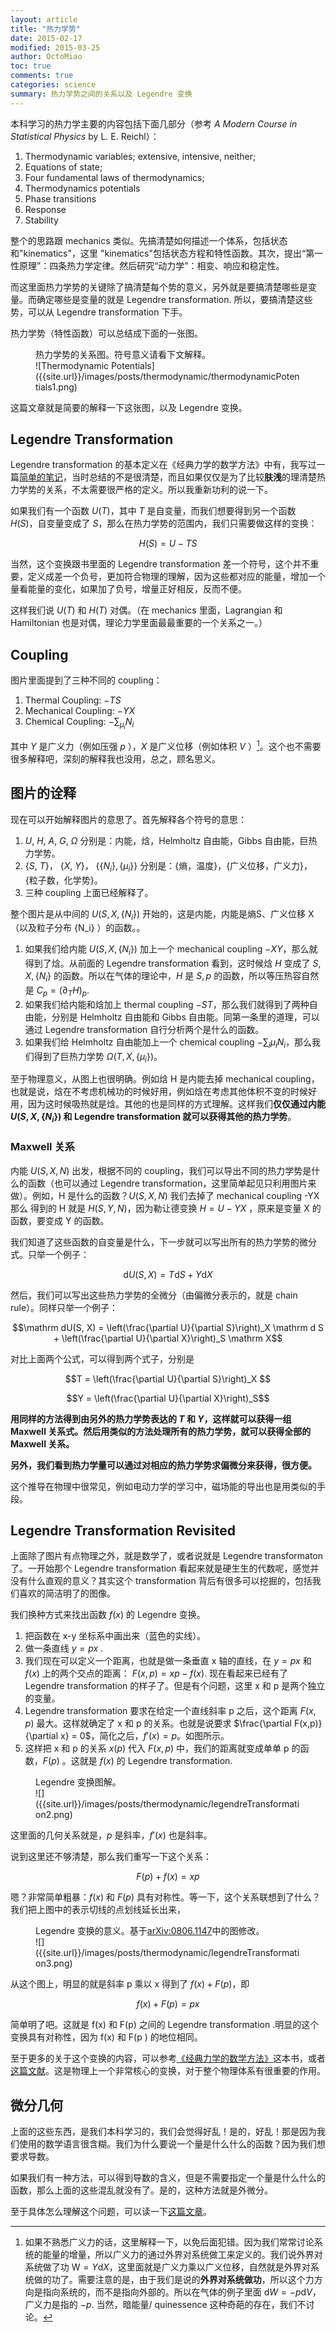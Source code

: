 ```yaml
---
layout: article
title: "热力学势"
date: 2015-02-17
modified: 2015-03-25
author: OctoMiao
toc: true
comments: true
categories: science
summary: 热力学势之间的关系以及 Legendre 变换
---
```



本科学习的热力学主要的内容包括下面几部分（参考 *A Modern Course in Statistical Physics* by L. E. Reichl）：

1. Thermodynamic variables; extensive, intensive, neither;
2. Equations of state;
3. Four fundamental laws of thermodynamics;
4. Thermodynamics potentials
5. Phase transitions
6. Response
7. Stability



整个的思路跟 mechanics 类似。先搞清楚如何描述一个体系，包括状态和"kinematics"，这里 "kinematics"包括状态方程和特性函数。其次，提出“第一性原理”：四条热力学定律。然后研究“动力学”：相变、响应和稳定性。

而这里面热力学势的关键除了搞清楚每个势的意义，另外就是要搞清楚哪些是变量。而确定哪些是变量的就是 Legendre transformation. 所以，要搞清楚这些势，可以从 Legendre transformation 下手。



热力学势（特性函数）可以总结成下面的一张图。

<figure markdown="1">
<figcaption>
热力学势的关系图。符号意义请看下文解释。
</figcaption>
![Thermodynamic Potentials]({{site.url}}/images/posts/thermodynamic/thermodynamicPotentials1.png)
</figure>

这篇文章就是简要的解释一下这张图，以及 Legendre 变换。






## Legendre Transformation

Legendre transformation 的基本定义在《经典力学的数学方法》中有，我写过一篇<a href="http://book.douban.com/people/emptymalei/annotation/1728598/" target="_blank">简单的笔记</a>，当时总结的不是很清楚，而且如果仅仅是为了比较**肤浅**的理清楚热力学势的关系，不太需要很严格的定义。所以我重新功利的说一下。

如果我们有一个函数 $U(T)$，其中 $T$ 是自变量，而我们想要得到另一个函数 $H(S)$，自变量变成了 $S$，那么在热力学势的范围内，我们只需要做这样的变换：

$$H(S) = U -TS$$

当然，这个变换跟书里面的 Legendre transformation 差一个符号，这个并不重要，定义成差一个负号，更加符合物理的理解，因为这些都对应的能量，增加一个量看能量的变化，如果加了负号，增量正好相反，反而不便。

这样我们说 $U(T)$ 和 $H(T)$ 对偶。（在 mechanics 里面，Lagrangian 和 Hamiltonian 也是对偶，理论力学里面最最重要的一个关系之一。）


## Coupling

图片里面提到了三种不同的 coupling：

1. Thermal Coupling: $-TS$
2. Mechanical Coupling: $-YX$
3. Chemical Coupling: $-\sum_\mu_i N_i$

其中 $Y$ 是广义力（例如压强 $p$ ），$X$ 是广义位移（例如体积 $V$ ）[^1]。这个也不需要很多解释吧，深刻的解释我也没用，总之，顾名思义。




## 图片的诠释

现在可以开始解释图片的意思了。首先解释各个符号的意思：

1. $U$, $H$, $A$, $G$, $\Omega$ 分别是：内能，焓，Helmholtz 自由能，Gibbs 自由能，巨热力学势。
2. {$S$, $T$}， {$X$, $Y$}， {$\{N_i\},\{\mu_i\}$} 分别是：{熵，温度}，{广义位移，广义力}， {粒子数，化学势}。
3. 三种 coupling 上面已经解释了。

整个图片是从中间的 $U(S,X,\{N_i\})$ 开始的，这是内能，内能是熵S、广义位移 X （以及粒子分布 {N_i} ）的函数。。

1. 如果我们给内能 $U(S, X, \{N_i\})$ 加上一个 mechanical coupling $-XY$，那么就得到了焓。从前面的 Legendre transformation 看到，这时候焓 $H$ 变成了 $S, X, \{N_i\}$ 的函数。所以在气体的理论中，$H$ 是 $S, p$ 的函数，所以等压热容自然是 $C_p = \left( \partial_T H\right)_p$. 
2. 如果我们给内能和焓加上 thermal coupling $-ST$，那么我们就得到了两种自由能，分别是 Helmholtz 自由能和 Gibbs 自由能。同第一条里的道理，可以通过 Legendre transformation 自行分析两个是什么的函数。
3. 如果我们给 Helmholtz 自由能加上一个 chemical coupling $-\sum_i \mu_i N_i$，那么我们得到了巨热力学势 $\Omega(T,X,\{\mu_i\})$。

至于物理意义，从图上也很明确。例如焓 H 是内能去掉 mechanical coupling，也就是说，焓在不考虑机械功的时候好用，例如焓在考虑其他体积不变的时候好用，因为这时候吸热就是焓。其他的也是同样的方式理解。这样我们**仅仅通过内能 $U(S, X, \{N_i\})$ 和 Legendre transformation 就可以获得其他的热力学势**。


### Maxwell 关系

内能 $U(S,X,N)$ 出发，根据不同的 coupling，我们可以导出不同的热力学势是什么的函数（也可以通过 Legendre transformation，这里简单起见只利用图片来做）。例如，H 是什么的函数？$U(S,X,N)$ 我们去掉了 mechanical coupling -YX 那么 得到的 H 就是 $H(S,Y,N)$，因为勒让德变换 $H = U - YX$ ，原来是变量 X 的函数，要变成 Y  的函数。

我们知道了这些函数的自变量是什么，下一步就可以写出所有的热力学势的微分式。只举一个例子：

$$\mathrm d U(S, X) = T\mathrm d S + Y \mathrm d X $$

然后，我们可以写出这些热力学势的全微分（由偏微分表示的，就是 chain rule）。同样只举一个例子：

$$\mathrm dU(S, X) = \left(\frac{\partial U}{\partial S}\right)_X \mathrm d S + \left(\frac{\partial U}{\partial X}\right)_S \mathrm X$$

对比上面两个公式，可以得到两个式子，分别是

$$T = \left(\frac{\partial U}{\partial S}\right)_X $$

$$Y =  \left(\frac{\partial U}{\partial X}\right)_S$$

**用同样的方法得到由另外的热力学势表达的 $T$ 和 $Y$，这样就可以获得一组 Maxwell 关系式。然后用类似的方法处理所有的热力学势，就可以获得全部的 Maxwell 关系。**

**另外，我们看到热力学量可以通过对相应的热力学势求偏微分来获得，很方便。**

这个推导在物理中很常见，例如电动力学的学习中，磁场能的导出也是用类似的手段。


## Legendre Transformation Revisited

上面除了图片有点物理之外，就是数学了，或者说就是 Legendre transformaton 了。一开始那个 Legendre transformation 看起来就是硬生生的代数呢，感觉并没有什么直观的意义？其实这个 transformation 背后有很多可以挖掘的，包括我们喜欢的简洁明了的图像。

我们换种方式来找出函数 $f(x)$ 的 Legendre 变换。

1. 把函数在 x-y 坐标系中画出来（蓝色的实线）。
2. 做一条直线 $y=px$ . 
3. 我们现在可以定义一个距离，也就是做一条垂直 x 轴的直线，在 $y=px$ 和 $f(x)$ 上的两个交点的距离： $F(x,p) = xp - f(x)$. 现在看起来已经有了 Legendre transformation 的样子了。但是有个问题，这里 x 和 p 是两个独立的变量。
4. Legendre transformation 要求在给定一个直线斜率 p 之后，这个距离 $F(x,p)$ 最大。这样就确定了 x 和 p  的关系。也就是说要求 $\frac{\partial F(x,p)}{\partial x} = 0$，简化之后，$f'(x)=p$。如图所示。
5. 这样把 x 和 p 的关系 $x(p)$ 代入 $F(x,p)$ 中，我们的距离就变成单单 p 的函数，$F(p)$ 。这就是 $f(x)$ 的 Legendre transformation.

<figure markdown="1">
<figcaption>
Legendre 变换图解。
</figcaption>
![]({{site.url}}/images/posts/thermodynamic/legendreTransformation2.png)
</figure>

这里面的几何关系就是，$p$ 是斜率，$f'(x)$ 也是斜率。

说到这里还不够清楚，那么我们重写一下这个关系：

$$F(p) + f(x) = xp$$

嗯？非常简单粗暴：$f(x)$ 和 $F(p)$ 具有对称性。等一下，这个关系联想到了什么？我们把上图中的表示切线的点划线延长出来，

<figure markdown="1">
<figcaption>
Legendre 变换的意义。基于<a href="http://arxiv.org/abs/0806.1147" target="_blank">arXiv:0806.1147</a>中的图修改。
</figcaption>
![]({{site.url}}/images/posts/thermodynamic/legendreTransformation3.png)
</figure>


从这个图上，明显的就是斜率 p 乘以 x 得到了 $f(x) + F(p)$，即

$$f(x)+F(p)=p x$$

简单明了吧。这就是 f(x) 和 F(p) 之间的 Legendre transformation .明显的这个变换具有对称性，因为 f(x) 和 F(p ) 的地位相同。

至于更多的关于这个变换的内容，可以参考[《经典力学的数学方法》](http://book.douban.com/subject/1728598/)这本书，或者[这篇文献](http://arxiv.org/abs/0806.1147)。这是物理上一个非常核心的变换，对于整个物理体系有很重要的作用。


## 微分几何

上面的这些东西，是我们本科学习的，我们会觉得好乱！是的，好乱！那是因为我们使用的数学语言很含糊。我们为什么要说一个量是什么什么的函数？因为我们想要求导数。

如果我们有一种方法，可以得到导数的含义，但是不需要指定一个量是什么什么的函数，那么上面的这些混乱就没有了。是的，这种方法就是外微分。

至于具体怎么理解这个问题，可以读一下[这篇文章](http://www.av8n.com/physics/thermo-forms.htm)。

 








[^1]:  如果不熟悉广义力的话，这里解释一下，以免后面犯错。因为我们常常讨论系统的能量的增量，所以广义力的通过外界对系统做工来定义的。我们说外界对系统做了功 $\mathrm W = Y \mathrm d X$，这里面就是广义力乘以广义位移，自然就是外界对系统做的功了。需要注意的是，由于我们是说的**外界对系统做功**，所以这个力方向是指向系统的，而不是指向外部的。所以在气体的例子里面 $\mathrm dW = -p \mathrm dV$，广义力是指的 $-p$. 当然，暗能量/ quinessence 这种奇葩的存在，我们不讨论。

